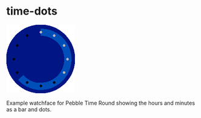 # time-dots

![screenshot](screenshot.png)

Example watchface for Pebble Time Round showing the hours and minutes as a bar
and dots.